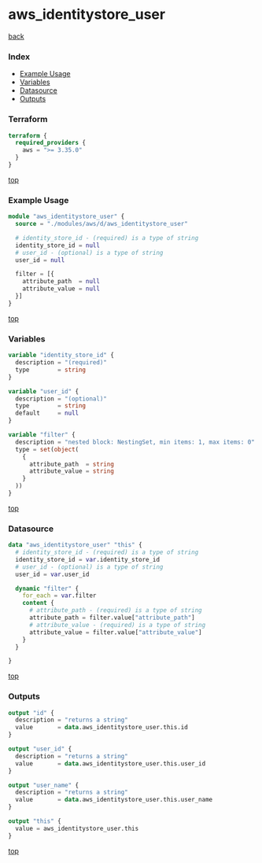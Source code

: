 # aws_identitystore_user

[back](../aws.md)

### Index

- [Example Usage](#example-usage)
- [Variables](#variables)
- [Datasource](#datasource)
- [Outputs](#outputs)

### Terraform

```terraform
terraform {
  required_providers {
    aws = ">= 3.35.0"
  }
}
```

[top](#index)

### Example Usage

```terraform
module "aws_identitystore_user" {
  source = "./modules/aws/d/aws_identitystore_user"

  # identity_store_id - (required) is a type of string
  identity_store_id = null
  # user_id - (optional) is a type of string
  user_id = null

  filter = [{
    attribute_path  = null
    attribute_value = null
  }]
}
```

[top](#index)

### Variables

```terraform
variable "identity_store_id" {
  description = "(required)"
  type        = string
}

variable "user_id" {
  description = "(optional)"
  type        = string
  default     = null
}

variable "filter" {
  description = "nested block: NestingSet, min items: 1, max items: 0"
  type = set(object(
    {
      attribute_path  = string
      attribute_value = string
    }
  ))
}
```

[top](#index)

### Datasource

```terraform
data "aws_identitystore_user" "this" {
  # identity_store_id - (required) is a type of string
  identity_store_id = var.identity_store_id
  # user_id - (optional) is a type of string
  user_id = var.user_id

  dynamic "filter" {
    for_each = var.filter
    content {
      # attribute_path - (required) is a type of string
      attribute_path = filter.value["attribute_path"]
      # attribute_value - (required) is a type of string
      attribute_value = filter.value["attribute_value"]
    }
  }

}
```

[top](#index)

### Outputs

```terraform
output "id" {
  description = "returns a string"
  value       = data.aws_identitystore_user.this.id
}

output "user_id" {
  description = "returns a string"
  value       = data.aws_identitystore_user.this.user_id
}

output "user_name" {
  description = "returns a string"
  value       = data.aws_identitystore_user.this.user_name
}

output "this" {
  value = aws_identitystore_user.this
}
```

[top](#index)